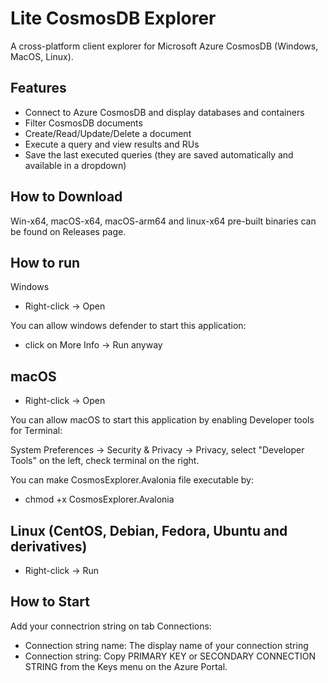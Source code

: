 
# Lite CosmosDB Explorer

A cross-platform client explorer for Microsoft Azure CosmosDB (Windows, MacOS, Linux).

## Features

- Connect to Azure CosmosDB and display databases and containers
- Filter CosmosDB documents
- Create/Read/Update/Delete a document
- Execute a query and view results and RUs
- Save the last executed queries (they are saved automatically and available in a dropdown)

## How to Download
Win-x64, macOS-x64, macOS-arm64 and linux-x64 pre-built binaries can be found on Releases page.

## How to run
Windows
- Right-click -> Open

You can allow windows defender to start this application:

- click on More Info -> Run anyway

## macOS
- Right-click -> Open

You can allow macOS to start this application by enabling Developer tools for Terminal:

System Preferences -> Security & Privacy -> Privacy, select "Developer Tools" on the left, check terminal on the right.

You can make CosmosExplorer.Avalonia file executable by:

- chmod +x CosmosExplorer.Avalonia

## Linux (CentOS, Debian, Fedora, Ubuntu and derivatives)
- Right-click -> Run

## How to Start
Add your connectrion string on tab Connections:
- Connection string name: The display name of your connection string
- Connection string: Copy PRIMARY KEY or SECONDARY CONNECTION STRING from the Keys menu on the Azure Portal.